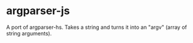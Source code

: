 # argparser-js

A port of argparser-hs. Takes a string and turns it into an "argv" (array of string arguments).
